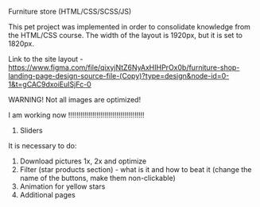 Furniture store (HTML/CSS/SCSS/JS)

This pet project was implemented in order to consolidate knowledge from the HTML/CSS course. The width of the layout is 1920px, but it is set to 1820px.

Link to the site layout - https://www.figma.com/file/qixyjNtZ6NyAxHIHPrOx0b/furniture-shop-landing-page-design-source-file-(Copy)?type=design&node-id=0-1&t=gCAC9dxoiEuISjFc-0

WARNING! Not all images are optimized!

I am working now !!!!!!!!!!!!!!!!!!!!!!!!!!!!!!!!!!!!!!

1. Sliders

It is necessary to do:

1. Download pictures 1x, 2x and optimize
2. Filter (star products section) - what is it and how to beat it (change the name of the buttons, make them non-clickable)
3. Animation for yellow stars
4. Additional pages

